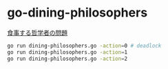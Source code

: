 # go-dining-philosophers

[食事する哲学者の問題](https://ja.wikipedia.org/wiki/%E9%A3%9F%E4%BA%8B%E3%81%99%E3%82%8B%E5%93%B2%E5%AD%A6%E8%80%85%E3%81%AE%E5%95%8F%E9%A1%8C)

```bash
go run dining-philosophers.go -action=0 # deadlock
go run dining-philosophers.go -action=1
go run dining-philosophers.go -action=2
```
